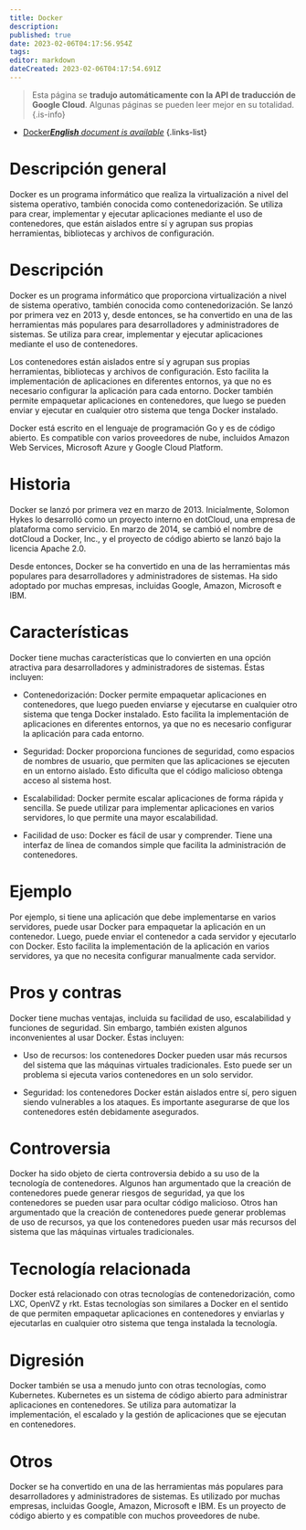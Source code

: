 ```yaml
---
title: Docker
description: 
published: true
date: 2023-02-06T04:17:56.954Z
tags: 
editor: markdown
dateCreated: 2023-02-06T04:17:54.691Z
---
```


> Esta página se **tradujo automáticamente con la API de traducción de Google Cloud**.
Algunas páginas se pueden leer mejor en su totalidad.{.is-info}



- [Docker***English** document is available*](/en/Knowledge-base/Dictionary/docker)
{.links-list}


# Descripción general
Docker es un programa informático que realiza la virtualización a nivel del sistema operativo, también conocida como contenedorización. Se utiliza para crear, implementar y ejecutar aplicaciones mediante el uso de contenedores, que están aislados entre sí y agrupan sus propias herramientas, bibliotecas y archivos de configuración.

# Descripción
Docker es un programa informático que proporciona virtualización a nivel de sistema operativo, también conocida como contenedorización. Se lanzó por primera vez en 2013 y, desde entonces, se ha convertido en una de las herramientas más populares para desarrolladores y administradores de sistemas. Se utiliza para crear, implementar y ejecutar aplicaciones mediante el uso de contenedores.

Los contenedores están aislados entre sí y agrupan sus propias herramientas, bibliotecas y archivos de configuración. Esto facilita la implementación de aplicaciones en diferentes entornos, ya que no es necesario configurar la aplicación para cada entorno. Docker también permite empaquetar aplicaciones en contenedores, que luego se pueden enviar y ejecutar en cualquier otro sistema que tenga Docker instalado.

Docker está escrito en el lenguaje de programación Go y es de código abierto. Es compatible con varios proveedores de nube, incluidos Amazon Web Services, Microsoft Azure y Google Cloud Platform.

# Historia
Docker se lanzó por primera vez en marzo de 2013. Inicialmente, Solomon Hykes lo desarrolló como un proyecto interno en dotCloud, una empresa de plataforma como servicio. En marzo de 2014, se cambió el nombre de dotCloud a Docker, Inc., y el proyecto de código abierto se lanzó bajo la licencia Apache 2.0.

Desde entonces, Docker se ha convertido en una de las herramientas más populares para desarrolladores y administradores de sistemas. Ha sido adoptado por muchas empresas, incluidas Google, Amazon, Microsoft e IBM.

# Características
Docker tiene muchas características que lo convierten en una opción atractiva para desarrolladores y administradores de sistemas. Éstas incluyen:

- Contenedorización: Docker permite empaquetar aplicaciones en contenedores, que luego pueden enviarse y ejecutarse en cualquier otro sistema que tenga Docker instalado. Esto facilita la implementación de aplicaciones en diferentes entornos, ya que no es necesario configurar la aplicación para cada entorno.

- Seguridad: Docker proporciona funciones de seguridad, como espacios de nombres de usuario, que permiten que las aplicaciones se ejecuten en un entorno aislado. Esto dificulta que el código malicioso obtenga acceso al sistema host.

- Escalabilidad: Docker permite escalar aplicaciones de forma rápida y sencilla. Se puede utilizar para implementar aplicaciones en varios servidores, lo que permite una mayor escalabilidad.

- Facilidad de uso: Docker es fácil de usar y comprender. Tiene una interfaz de línea de comandos simple que facilita la administración de contenedores.

# Ejemplo
Por ejemplo, si tiene una aplicación que debe implementarse en varios servidores, puede usar Docker para empaquetar la aplicación en un contenedor. Luego, puede enviar el contenedor a cada servidor y ejecutarlo con Docker. Esto facilita la implementación de la aplicación en varios servidores, ya que no necesita configurar manualmente cada servidor.

# Pros y contras
Docker tiene muchas ventajas, incluida su facilidad de uso, escalabilidad y funciones de seguridad. Sin embargo, también existen algunos inconvenientes al usar Docker. Éstas incluyen:

- Uso de recursos: los contenedores Docker pueden usar más recursos del sistema que las máquinas virtuales tradicionales. Esto puede ser un problema si ejecuta varios contenedores en un solo servidor.

- Seguridad: los contenedores Docker están aislados entre sí, pero siguen siendo vulnerables a los ataques. Es importante asegurarse de que los contenedores estén debidamente asegurados.

# Controversia
Docker ha sido objeto de cierta controversia debido a su uso de la tecnología de contenedores. Algunos han argumentado que la creación de contenedores puede generar riesgos de seguridad, ya que los contenedores se pueden usar para ocultar código malicioso. Otros han argumentado que la creación de contenedores puede generar problemas de uso de recursos, ya que los contenedores pueden usar más recursos del sistema que las máquinas virtuales tradicionales.

# Tecnología relacionada
Docker está relacionado con otras tecnologías de contenedorización, como LXC, OpenVZ y rkt. Estas tecnologías son similares a Docker en el sentido de que permiten empaquetar aplicaciones en contenedores y enviarlas y ejecutarlas en cualquier otro sistema que tenga instalada la tecnología.

# Digresión
Docker también se usa a menudo junto con otras tecnologías, como Kubernetes. Kubernetes es un sistema de código abierto para administrar aplicaciones en contenedores. Se utiliza para automatizar la implementación, el escalado y la gestión de aplicaciones que se ejecutan en contenedores.

# Otros
Docker se ha convertido en una de las herramientas más populares para desarrolladores y administradores de sistemas. Es utilizado por muchas empresas, incluidas Google, Amazon, Microsoft e IBM. Es un proyecto de código abierto y es compatible con muchos proveedores de nube.